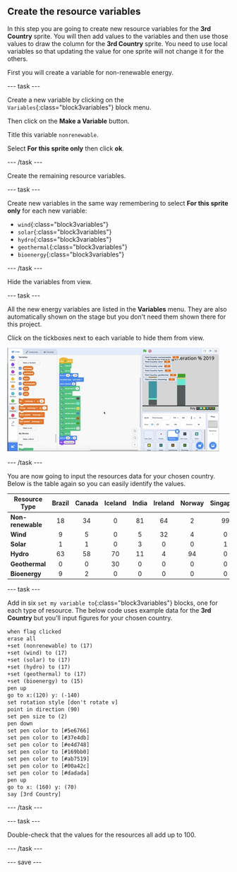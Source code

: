 ## Create the resource variables

In this step you are going to create new resource variables for the **3rd Country** sprite. You will then add values to the variables and then use those values to draw the column for the **3rd Country** sprite. You need to use local variables so that updating the value for one sprite will not change it for the others.

First you will create a variable for non-renewable energy.

--- task ---

Create a new variable by clicking on the `Variables`{:class="block3variables"} block menu.

Then click on the **Make a Variable** button.

Title this variable `nonrenewable`.

Select **For this sprite only** then click **ok**.

--- /task ---

Create the remaining resource variables.

--- task ---

Create new variables in the same way remembering to select **For this sprite only** for each new variable:
+ `wind`{:class="block3variables"}
+ `solar`{:class="block3variables"}
+ `hydro`{:class="block3variables"}
+ `geothermal`{:class="block3variables"}
+ `bioenergy`{:class="block3variables"}

--- /task ---

Hide the variables from view.

--- task ---

All the new energy variables are listed in the **Variables** menu. They are also automatically shown on the stage but you don't need them shown there for this project.

Click on the tickboxes next to each variable to hide them from view.

![gif of hiding variables](images/hiding-variables.gif)

--- /task ---

You are now going to input the resources data for your chosen country. Below is the table again so you can easily identify the values.

Resource Type | Brazil | Canada | Iceland | India | Ireland | Norway | Singapore | S.Africa | USA |
| --- | :---: | :---: | :---: | :---: | :---: | :---: | :---: | :---: | :---: |
**Non-renewable** | 18 | 34 | 0 | 81 | 64 | 2 | 99 | 94 | 83 |
**Wind** | 9 | 5 | 0 | 5 | 32 | 4 | 0 | 3 | 7 |
**Solar** | 1 | 1 | 0 | 3 | 0 | 0 | 1 | 1 | 2 |
**Hydro** | 63 | 58 | 70 | 11 | 4 | 94 | 0 | 2 | 7 |
**Geothermal** | 0 | 0 | 30 | 0 | 0 | 0 | 0 | 0 | 0 |
**Bioenergy** | 9 | 2 | 0 | 0 | 0 | 0 | 0 | 0 | 1 |

--- task ---

Add in six `set my variable to`{:class="block3variables"} blocks, one for each type of resource. The below code uses example data for the **3rd Country** but you'll input figures for your chosen country.

```blocks3
when flag clicked
erase all
+set (nonrenewable) to (17)
+set (wind) to (17)
+set (solar) to (17)
+set (hydro) to (17)
+set (geothermal) to (17)
+set (bioenergy) to (15)
pen up
go to x:(120) y: (-140)
set rotation style [don't rotate v]
point in direction (90)
set pen size to (2)
pen down
set pen color to [#5e6766]
set pen color to [#37e4db]
set pen color to [#e4d748]
set pen color to [#169bb0]
set pen color to [#ab7519]
set pen color to [#00a42c]
set pen color to [#dadada]
pen up
go to x: (160) y: (70)
say [3rd Country]
```

--- /task ---

--- task ---

Double-check that the values for the resources all add up to 100.

--- /task ---

--- save ---
